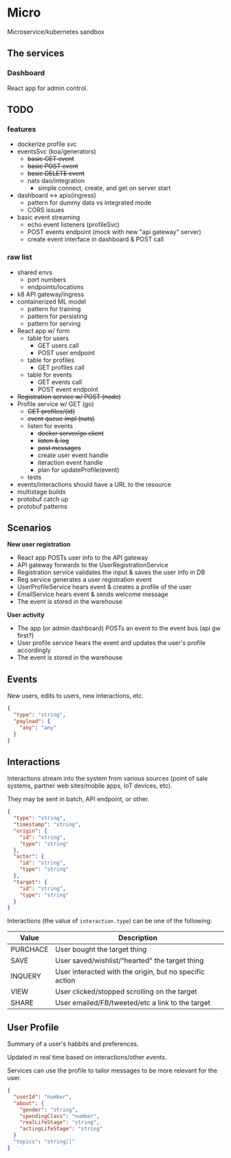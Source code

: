 # Micro

Microservice/kubernetes sandbox

## The services

### Dashboard

React app for admin control.

## TODO

### features
* dockerize profile svc
* eventsSvc (koa/generators)
  * ~~basic GET event~~
  * ~~basic POST event~~
  * ~~basic DELETE event~~
  * nats dao/integration
    * simple connect, create, and get on server start
* dashboard <-> apis(ingress)
  * pattern for dummy data vs integrated mode
  * CORS issues
* basic event streaming
  * echo event listeners (profileSvc)
  * POST events endpoint (mock with new "api gateway" server)
  * create event interface in dashboard & POST call

### raw list
* shared envs
  * port numbers
  * endpoints/locations
* k8 API gateway/ingress
* containerized ML model
  * pattern for training
  * pattern for persisting
  * pattern for serving
* React app w/ form
  * table for users
    * GET users call
    * POST user endpoint
  * table for profiles
    * GET profiles call
  * table for events
    * GET events call
    * POST event endpoint
* ~~Registration service w/ POST (node)~~
* Profile service w/ GET (go)
  * ~~GET profiles/{id}~~
  * ~~event queue impl (nats)~~
  * listen for events
    * ~~docker server/go client~~
    * ~~listen & log~~
    * ~~post messages~~
    * create user event handle
    * iteraction event handle
    * plan for updateProfile(event) 
  * tests
* events/interactions should have a URL to the resource
* multistage builds
* protobuf catch up
* protobuf patterns

## Scenarios

**New user registration**
* React app POSTs user info to the API gateway
* API gateway forwards to the UserRegistrationService
* Registration service validates the input & saves the user info in DB
* Reg service generates a user registration event
* UserProfileService hears event & creates a profile of the user
* EmailService hears event & sends welcome message
* The event is stored in the warehouse

**User activity**
* The app (or admin dashboard) POSTs an event to the event bus (api gw first?)
* User profile service hears the event and updates the user's profile accordingly
* The event is stored in the warehouse

## Events

New users, edits to users, new interactions, etc.

```json
{
  "type": "string",
  "payload": {
    "any": "any"
  }
}
```

## Interactions

Interactions stream into the system from various sources (point of sale systems, partner web sites/mobile apps, IoT devices, etc).

They may be sent in batch, API endpoint, or other.

```json
{
  "type": "string",
  "timestamp": "string",
  "origin": {
    "id": "string",
    "type": "string"
  },
  "actor": {
    "id": "string",
    "type": "string"
  },
  "target": {
    "id": "string",
    "type": "string"
  }
}
```

Interactions (the value of `interaction.type`) can be one of the following:

| Value    | Description                                             |
| -------- | ------------------------------------------------------- |
| PURCHACE | User bought the target thing                            |
| SAVE     | User saved/wishlist/"hearted" the target thing          |
| INQUERY  | User interacted with the origin, but no specific action |
| VIEW     | User clicked/stopped scrolling on the target            |
| SHARE    | User emailed/FB/tweeted/etc a link to the target        |

## User Profile

Summary of a user's habbits and preferences.

Updated in real time based on interactions/other events.

Services can use the profile to tailor messages to be more relevant for the user.

```json
{
  "userId": "number",
  "about": {
    "gender": "string",
    "spendingClass": "number",
    "realLifeStage": "string",
    "actingLifeStage": "string"
  }
  "topics": "string[]"
}
```
